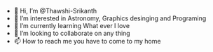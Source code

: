 - 👋 Hi, I’m @Thawshi-Srikanth
- 👀 I’m interested in Astronomy, Graphics desinging and Programing
- 🌱 I’m currently learning What ever I love
- 💞️ I’m looking to collaborate on any thing
- 📫 How to reach me you have to come to my home
<!---
Thawshi-Srikanth/Thawshi-Srikanth is a ✨ special ✨ repository because its `README.md` (this file) appears on your GitHub profile.
You can click the Preview link to take a look at your changes.
--->
